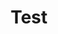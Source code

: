 ---
title: "Test"
description: "This is an example category"
slug: "test"
image: "1.1.png"
style:
    background: "#2a9d8f"
    color: "#fff"
---